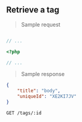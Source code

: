 ## Retrieve a tag

> Sample request

```shell

```

```javascript
// ...
```

```php
<?php

// ...
```

> Sample response

```json
{
    "title": "body",
    "uniqueId": "XE2KI7JV"
}
```

`GET /tags/:id`
